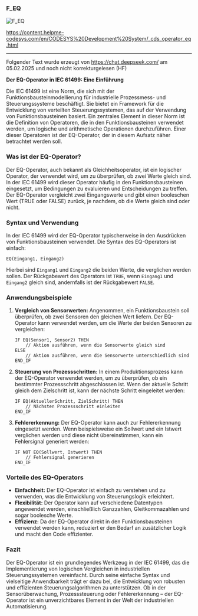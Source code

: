 ### F_EQ



![F_EQ](https://user-images.githubusercontent.com/116869307/214144380-5a135396-6b9c-4595-8546-75adff7095b0.png)


<https://content.helpme-codesys.com/en/CODESYS%20Development%20System/_cds_operator_eq.html>

* * * * * * * * * *

Folgender Text wurde erzeugt von <https://chat.deepseek.com/> am 05.02.2025 und noch nicht korrekturgelesen (HF)

**Der EQ-Operator in IEC 61499: Eine Einführung**

Die IEC 61499 ist eine Norm, die sich mit der Funktionsbausteinmodellierung für industrielle Prozessmess- und Steuerungssysteme beschäftigt. Sie bietet ein Framework für die Entwicklung von verteilten Steuerungssystemen, das auf der Verwendung von Funktionsbausteinen basiert. Ein zentrales Element in dieser Norm ist die Definition von Operatoren, die in den Funktionsbausteinen verwendet werden, um logische und arithmetische Operationen durchzuführen. Einer dieser Operatoren ist der EQ-Operator, der in diesem Aufsatz näher betrachtet werden soll.

### Was ist der EQ-Operator?

Der EQ-Operator, auch bekannt als Gleichheitsoperator, ist ein logischer Operator, der verwendet wird, um zu überprüfen, ob zwei Werte gleich sind. In der IEC 61499 wird dieser Operator häufig in den Funktionsbausteinen eingesetzt, um Bedingungen zu evaluieren und Entscheidungen zu treffen. Der EQ-Operator vergleicht zwei Eingangswerte und gibt einen booleschen Wert (TRUE oder FALSE) zurück, je nachdem, ob die Werte gleich sind oder nicht.

### Syntax und Verwendung

In der IEC 61499 wird der EQ-Operator typischerweise in den Ausdrücken von Funktionsbausteinen verwendet. Die Syntax des EQ-Operators ist einfach:

```
EQ(Eingang1, Eingang2)
```

Hierbei sind `Eingang1` und `Eingang2` die beiden Werte, die verglichen werden sollen. Der Rückgabewert des Operators ist `TRUE`, wenn `Eingang1` und `Eingang2` gleich sind, andernfalls ist der Rückgabewert `FALSE`.

### Anwendungsbeispiele

1. **Vergleich von Sensorwerten:**
   Angenommen, ein Funktionsbaustein soll überprüfen, ob zwei Sensoren den gleichen Wert liefern. Der EQ-Operator kann verwendet werden, um die Werte der beiden Sensoren zu vergleichen:

   ```
   IF EQ(Sensor1, Sensor2) THEN
       // Aktion ausführen, wenn die Sensorwerte gleich sind
   ELSE
       // Aktion ausführen, wenn die Sensorwerte unterschiedlich sind
   END_IF
   ```

2. **Steuerung von Prozessschritten:**
   In einem Produktionsprozess kann der EQ-Operator verwendet werden, um zu überprüfen, ob ein bestimmter Prozessschritt abgeschlossen ist. Wenn der aktuelle Schritt gleich dem Zielschritt ist, kann der nächste Schritt eingeleitet werden:

   ```
   IF EQ(AktuellerSchritt, ZielSchritt) THEN
       // Nächsten Prozessschritt einleiten
   END_IF
   ```

3. **Fehlererkennung:**
   Der EQ-Operator kann auch zur Fehlererkennung eingesetzt werden. Wenn beispielsweise ein Sollwert und ein Istwert verglichen werden und diese nicht übereinstimmen, kann ein Fehlersignal generiert werden:

   ```
   IF NOT EQ(Sollwert, Istwert) THEN
       // Fehlersignal generieren
   END_IF
   ```

### Vorteile des EQ-Operators

- **Einfachheit:** Der EQ-Operator ist einfach zu verstehen und zu verwenden, was die Entwicklung von Steuerungslogik erleichtert.
- **Flexibilität:** Der Operator kann auf verschiedene Datentypen angewendet werden, einschließlich Ganzzahlen, Gleitkommazahlen und sogar boolesche Werte.
- **Effizienz:** Da der EQ-Operator direkt in den Funktionsbausteinen verwendet werden kann, reduziert er den Bedarf an zusätzlicher Logik und macht den Code effizienter.

### Fazit

Der EQ-Operator ist ein grundlegendes Werkzeug in der IEC 61499, das die Implementierung von logischen Vergleichen in industriellen Steuerungssystemen vereinfacht. Durch seine einfache Syntax und vielseitige Anwendbarkeit trägt er dazu bei, die Entwicklung von robusten und effizienten Steuerungsalgorithmen zu unterstützen. Ob in der Sensorüberwachung, Prozesssteuerung oder Fehlererkennung – der EQ-Operator ist ein unverzichtbares Element in der Welt der industriellen Automatisierung.
























